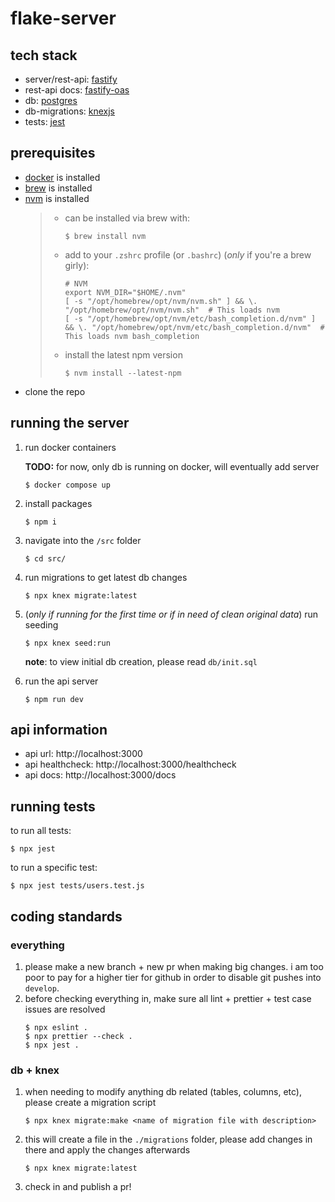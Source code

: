 # flake-server

## tech stack

- server/rest-api: [fastify](https://fastify.dev/)
- rest-api docs: [fastify-oas](https://github.com/SkeLLLa/fastify-oas)
- db: [postgres](https://www.postgresql.org/)
- db-migrations: [knexjs](https://knexjs.org/)
- tests: [jest](https://jestjs.io/)

## prerequisites

- [docker](https://docs.docker.com/get-docker/) is installed
- [brew](https://brew.sh/) is installed
- [nvm](https://github.com/nvm-sh/nvm) is installed
  > - can be installed via brew with:
  >   ```
  >   $ brew install nvm
  >   ```
  > - add to your `.zshrc` profile (or `.bashrc`) (_only_ if you're a brew girly):
  >   ```
  >   # NVM
  >   export NVM_DIR="$HOME/.nvm"
  >   [ -s "/opt/homebrew/opt/nvm/nvm.sh" ] && \. "/opt/homebrew/opt/nvm/nvm.sh"  # This loads nvm
  >   [ -s "/opt/homebrew/opt/nvm/etc/bash_completion.d/nvm" ] && \. "/opt/homebrew/opt/nvm/etc/bash_completion.d/nvm"  # This loads nvm bash_completion
  >   ```
  > - install the latest npm version
  >   ```
  >   $ nvm install --latest-npm
  >   ```
- clone the repo

## running the server

1.  run docker containers

    **TODO:** for now, only db is running on docker, will eventually add server

    ```
    $ docker compose up
    ```

1.  install packages
    ```
    $ npm i
    ```
1.  navigate into the `/src` folder
    ```
    $ cd src/
    ```
1.  run migrations to get latest db changes
    ```
    $ npx knex migrate:latest
    ```
1.  (_only if running for the first time or if in need of clean original data_) run seeding
    ```
    $ npx knex seed:run
    ```
    **note**: to view initial db creation, please read `db/init.sql`
1.  run the api server
    ```
    $ npm run dev
    ```

## api information

- api url: http://localhost:3000
- api healthcheck: http://localhost:3000/healthcheck
- api docs: http://localhost:3000/docs

## running tests

to run all tests:

```
$ npx jest
```

to run a specific test:

```
$ npx jest tests/users.test.js
```

## coding standards

### everything

1. please make a new branch + new pr when making big changes. i am too poor to pay for a higher tier for github in order to disable git pushes into `develop`.
1. before checking everything in, make sure all lint + prettier + test case issues are resolved
   ```
   $ npx eslint .
   $ npx prettier --check .
   $ npx jest .
   ```

### db + knex

1. when needing to modify anything db related (tables, columns, etc), please create a migration script
   ```
   $ npx knex migrate:make <name of migration file with description>
   ```
1. this will create a file in the `./migrations` folder, please add changes in there and apply the changes afterwards
   ```
   $ npx knex migrate:latest
   ```
1. check in and publish a pr!
